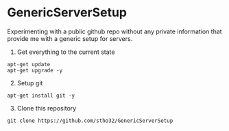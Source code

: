 # GenericServerSetup

Experimenting with a public github repo without any private information that provide me with a generic setup for servers.


1. Get everything to the current state
```
apt-get update
apt-get upgrade -y
```

2. Setup git
```
apt-get install git -y
```

3. Clone this repository
```
git clone https://github.com/stho32/GenericServerSetup
```
